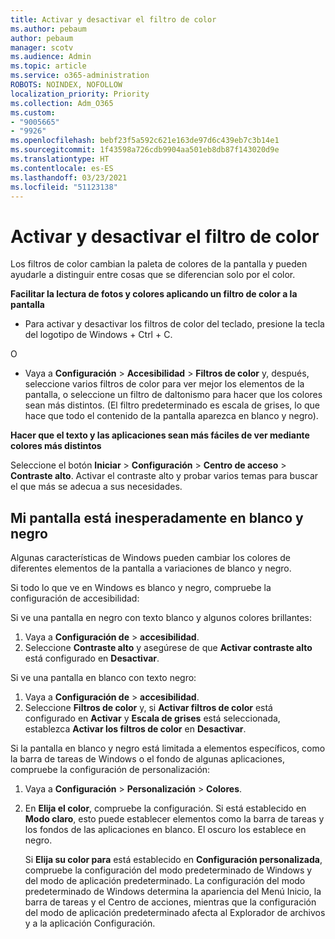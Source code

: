 ```yaml
---
title: Activar y desactivar el filtro de color
ms.author: pebaum
author: pebaum
manager: scotv
ms.audience: Admin
ms.topic: article
ms.service: o365-administration
ROBOTS: NOINDEX, NOFOLLOW
localization_priority: Priority
ms.collection: Adm_O365
ms.custom:
- "9005665"
- "9926"
ms.openlocfilehash: bebf23f5a592c621e163de97d6c439eb7c3b14e1
ms.sourcegitcommit: 1f43598a726cdb9904aa501eb8db87f143020d9e
ms.translationtype: HT
ms.contentlocale: es-ES
ms.lasthandoff: 03/23/2021
ms.locfileid: "51123138"
---
```

# <a name="turn-on-and-off-color-filter"></a>Activar y desactivar el filtro de color

Los filtros de color cambian la paleta de colores de la pantalla y pueden ayudarle a distinguir entre cosas que se diferencian solo por el color.

**Facilitar la lectura de fotos y colores aplicando un filtro de color a la pantalla**

- Para activar y desactivar los filtros de color del teclado, presione la tecla del logotipo de Windows + Ctrl + C. 

O

- Vaya a **Configuración** > **Accesibilidad** > **Filtros de color** y, después, seleccione varios filtros de color para ver mejor los elementos de la pantalla, o seleccione un filtro de daltonismo para hacer que los colores sean más distintos.  (El filtro predeterminado es escala de grises, lo que hace que todo el contenido de la pantalla aparezca en blanco y negro).

**Hacer que el texto y las aplicaciones sean más fáciles de ver mediante colores más distintos**  

Seleccione el botón **Iniciar** > **Configuración** > **Centro de acceso** > **Contraste alto**. Activar el contraste alto y probar varios temas para buscar el que más se adecua a sus necesidades.

## <a name="my-screen-is-unexpectedly-black-and-white"></a>Mi pantalla está inesperadamente en blanco y negro

Algunas características de Windows pueden cambiar los colores de diferentes elementos de la pantalla a variaciones de blanco y negro.

Si todo lo que ve en Windows es blanco y negro, compruebe la configuración de accesibilidad:

Si ve una pantalla en negro con texto blanco y algunos colores brillantes:  

1. Vaya a **Configuración de** > **accesibilidad**.  
1. Seleccione **Contraste alto** y asegúrese de que **Activar contraste alto** está configurado en **Desactivar**.

Si ve una pantalla en blanco con texto negro:  

1. Vaya a **Configuración de** > **accesibilidad**.  
1. Seleccione **Filtros de color** y, si **Activar filtros de color** está configurado en **Activar** y **Escala de grises** está seleccionada, establezca **Activar los filtros de color** en **Desactivar**.

Si la pantalla en blanco y negro está limitada a elementos específicos, como la barra de tareas de Windows o el fondo de algunas aplicaciones, compruebe la configuración de personalización:

1. Vaya a **Configuración** > **Personalización** > **Colores**.

1. En **Elija el color**, compruebe la configuración. Si está establecido en **Modo claro**, esto puede establecer elementos como la barra de tareas y los fondos de las aplicaciones en blanco. El oscuro los establece en negro.  

    Si **Elija su color para** está establecido en **Configuración personalizada**, compruebe la configuración del modo predeterminado de Windows y del modo de aplicación predeterminado. La configuración del modo predeterminado de Windows determina la apariencia del Menú Inicio, la barra de tareas y el Centro de acciones, mientras que la configuración del modo de aplicación predeterminado afecta al Explorador de archivos y a la aplicación Configuración.

